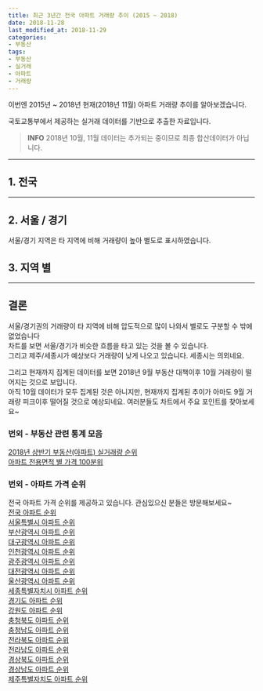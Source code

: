 ```yaml
---
title: 최근 3년간 전국 아파트 거래량 추이 (2015 ~ 2018)
date: 2018-11-28
last_modified_at: 2018-11-29
categories:
- 부동산
tags:
- 부동산
- 실거래
- 아파트
- 거래량
---
```


이번엔 2015년 ~ 2018년 현재(2018년 11월) 아파트 거래량 추이를 알아보겠습니다.

국토교통부에서 제공하는 실거래 데이터를 기반으로 추출한 자료입니다.

> **INFO**
2018년 10월, 11월 데이터는 추가되는 중이므로 최종 합산데이터가 아닙니다.

---

## 1. 전국

<div style="width:100%;">
  <canvas id="all"></canvas>
</div>

<script>
new Chart(document.getElementById("all"), {
    type: 'line',
    data: {
        labels: ['2015/1','2015/2','2015/3','2015/4','2015/5','2015/6','2015/7','2015/8','2015/9','2015/10','2015/11','2015/12','2016/1','2016/2','2016/3','2016/4','2016/5','2016/6','2016/7','2016/8','2016/9','2016/10','2016/11','2016/12','2017/1','2017/2','2017/3','2017/4','2017/5','2017/6','2017/7','2017/8','2017/9','2017/10','2017/11','2017/12','2018/1','2018/2','2018/3','2018/4','2018/5','2018/6','2018/7','2018/8','2018/9','2018/10','2018/11'],
        datasets: [
          {
            label: '전국',
            data: [60349, 54831, 85406, 70090, 59811, 61037, 60529, 51281, 54399, 63301, 46137, 36029, 34920, 35905, 52371, 52277, 50514, 58854, 57800, 58306, 59594, 69631, 44845, 35323, 29655, 41309, 50331, 46535, 58109, 61468, 60894, 43767, 45835, 38753, 42593, 39219, 49978, 43027, 54568, 35306, 36101, 35992, 35770, 55574, 48333, 36979, 10038],
            borderColor: "rgba(255, 201, 14, 1)",
            backgroundColor: "rgba(255, 201, 14, 0.5)",
            fill: false,
          }
        ]
    },
    options: {
        responsive: true,
        title: {
            display: true,
            text: '전국 거래 '
        },
        tooltips: {
            mode: 'index',
            intersect: false,
        },
        hover: {
            mode: 'nearest',
            intersect: true
        },
        scales: {
            xAxes: [{
                display: true,
                scaleLabel: {
                    display: false,
                    labelString: ''
                }
            }],
            yAxes: [{
                display: true,
                scaleLabel: {
                    display: true,
                    labelString: ''
                }
            }]
        }
    }
});

</script>

---

## 2. 서울 / 경기

서울/경기 지역은 타 지역에 비해 거래량이 높아 별도로 표시하였습니다.

<div style="width:100%;">
  <canvas id="canvas2"></canvas>
</div>

<script>
new Chart(document.getElementById("canvas2"), {
    type: 'line',
    data: {
      labels: ['2015/1','2015/2','2015/3','2015/4','2015/5','2015/6','2015/7','2015/8','2015/9','2015/10','2015/11','2015/12','2016/1','2016/2','2016/3','2016/4','2016/5','2016/6','2016/7','2016/8','2016/9','2016/10','2016/11','2016/12','2017/1','2017/2','2017/3','2017/4','2017/5','2017/6','2017/7','2017/8','2017/9','2017/10','2017/11','2017/12','2018/1','2018/2','2018/3','2018/4','2018/5','2018/6','2018/7','2018/8','2018/9','2018/10','2018/11'],
      datasets: [
{
	label: '서울특별시',
	data: [9527, 9762, 15336, 11690, 10107, 10651, 10967, 8677, 9574, 10504, 7165, 4855, 4969, 5337, 8777, 10365, 10729, 13146, 11728, 10927, 11213, 12061, 5744, 4204, 3705, 5704, 8537, 9311, 14687, 12754, 14805, 5090, 6829, 6290, 8085, 8489, 12477, 9064, 9277, 4466, 4685, 5215, 6991, 14843, 6828, 2522, 420],
	borderColor: "rgba(243, 67, 54, 1)",
	backgroundColor: "rgba(243, 67, 54, 0.5)",
	fill: false,
},
{
	label: ('경기도'),
	data: [16910, 15783, 24847, 19996, 17347, 17393, 17128, 14561, 15344, 17599, 11959, 8911, 9234, 9108, 14083, 14537, 14880, 17582, 17588, 17285, 17428, 20187, 11403, 8826, 7102, 10259, 13420, 12539, 16503, 18290, 17833, 12342, 13005, 10554, 10825, 10107, 13725, 12600, 15646, 9685, 9976, 10331, 10643, 19492, 18973, 11301, 2610],
	borderColor: "rgba(138, 194, 74, 1)",
	backgroundColor: "rgba(138, 194, 74, 0.5)",
	fill: false,
}
      ]
    },
    options: {
        responsive: true,
        title: {
            display: true,
            text: '지역 별 거래 추이'
        },
        tooltips: {
            mode: 'index',
            intersect: false,
        },
        hover: {
            mode: 'nearest',
            intersect: true
        },
        scales: {
            xAxes: [{
                display: true,
                scaleLabel: {
                    display: false,
                    labelString: ''
                }
            }],
            yAxes: [{
                display: true,
                scaleLabel: {
                    display: true,
                    labelString: '거래'
                }
            }]
        }
    }
});

</script>

## 3. 지역 별

<div style="width:100%;">
  <canvas id="s_canvas" ></canvas>
</div>

<script>
new Chart(document.getElementById("s_canvas"), {
    type: 'line',
    data: {
      labels: ['2015/1','2015/2','2015/3','2015/4','2015/5','2015/6','2015/7','2015/8','2015/9','2015/10','2015/11','2015/12','2016/1','2016/2','2016/3','2016/4','2016/5','2016/6','2016/7','2016/8','2016/9','2016/10','2016/11','2016/12','2017/1','2017/2','2017/3','2017/4','2017/5','2017/6','2017/7','2017/8','2017/9','2017/10','2017/11','2017/12','2018/1','2018/2','2018/3','2018/4','2018/5','2018/6','2018/7','2018/8','2018/9','2018/10','2018/11'],
      datasets: [
{
	label: '부산광역시',
	data: [4750, 3977, 6961, 6176, 5345, 5593, 5465, 4368, 4843, 6257, 4548, 3320, 2765, 3172, 4538, 4593, 4175, 5052, 5244, 5496, 5871, 6931, 4644, 3279, 2481, 3502, 4053, 3707, 3867, 4103, 3333, 2705, 2588, 2404, 2664, 2106, 2652, 2337, 3115, 2000, 2179, 1853, 1599, 1826, 1946, 1915, 545],
	borderColor: "rgba(232, 30, 99, 1)",
	backgroundColor: "rgba(232, 30, 99, 0.5)",
	fill: false,
},
{
	label: '대구광역시',
	data: [3077, 2734, 4349, 3737, 2961, 3141, 3234, 2023, 2109, 2269, 1306, 898, 786, 928, 1317, 1394, 1277, 1518, 1530, 1811, 2072, 2766, 1947, 1582, 1293, 1929, 2151, 2001, 2481, 3550, 4321, 3894, 2927, 2435, 2521, 2372, 2832, 2834, 3808, 2491, 2588, 2537, 1970, 2717, 2868, 2520, 669],
	borderColor: "rgba(155, 39, 175, 1)",
	backgroundColor: "rgba(155, 39, 175, 0.5)",
	fill: false,
},
{
	label: '인천광역시',
	data: [3922, 3844, 6360, 4903, 3941, 4029, 4037, 3797, 3853, 4380, 2937, 2226, 2285, 2303, 3683, 3698, 3684, 4203, 4322, 4231, 4527, 4721, 2670, 2076, 1796, 2553, 3322, 3185, 3487, 4023, 3685, 3364, 3410, 2752, 2578, 2072, 2463, 2224, 3285, 2289, 2233, 2199, 2127, 2704, 3214, 2690, 449],
	borderColor: "rgba63, 81, 180, 1)",
	backgroundColor: "rgba(63, 81, 180, 0.5)",
	fill: false,
},
{
	label: '광주광역시',
	data: [2450, 2081, 2833, 2148, 1694, 1697, 1669, 1652, 1622, 2032, 1731, 1456, 1218, 1360, 1700, 1572, 1488, 1735, 1886, 1965, 1982, 2420, 1958, 1737, 1468, 1978, 1944, 1667, 1926, 2061, 1875, 1808, 2111, 1720, 2067, 1798, 2073, 1848, 2718, 1930, 2035, 1991, 1923, 2468, 2499, 2123, 522],
	borderColor: "rgba(103, 58, 182, 1)",
	backgroundColor: "rgba(103, 58, 182, 0.5)",
	fill: false,
},
{
	label: '대전광역시',
	data: [1829, 1469, 2221, 1889, 1660, 1579, 1713, 1510, 1601, 1984, 1709, 1586, 1518, 1371, 1797, 1706, 1553, 1793, 1884, 1981, 2193, 2946, 2079, 1647, 1397, 1812, 1988, 1532, 1563, 1724, 1611, 1768, 1955, 1495, 1662, 1559, 1648, 1468, 1951, 1258, 1306, 1252, 1140, 1618, 2050, 2202, 652],
	borderColor: "rgba(33, 149, 242, 1)",
	backgroundColor: "rgba(33, 149, 242, 0.5)",
	fill: false,
},
{
	label: '울산광역시',
	data: [1794, 1493, 2301, 2059, 1987, 1950, 1776, 1364, 1609, 1829, 1523, 1184, 1017, 1122, 1470, 1348, 939, 1104, 1111, 1069, 1058, 1404, 1182, 1037, 794, 948, 1081, 917, 1028, 1175, 1017, 999, 1013, 823, 888, 702, 777, 650, 919, 635, 634, 645, 545, 597, 563, 668, 216],
	borderColor: "rgba(0, 187, 211, 1)",
	backgroundColor: "rgba(0, 187, 211, 0.5)",
	fill: false,
},
{
	label: ('세종특별자치시'),
	data: [131, 112, 181, 164, 180, 165, 164, 147, 168, 217, 178, 170, 166, 161, 287, 246, 209, 298, 276, 354, 322, 487, 356, 276, 236, 323, 324, 333, 478, 768, 553, 245, 192, 182, 195, 251, 266, 342, 478, 261, 328, 235, 174, 204, 250, 215, 76],
	borderColor: "rgba(0, 149, 135, 1)",
	backgroundColor: "rgba(0, 149, 135, 0.5)",
	fill: false,
},
{
	label: ('강원도'),
	data: [1652, 1586, 2253, 1991, 1633, 1714, 1774, 1636, 1681, 2004, 1635, 1539, 1514, 1415, 1953, 1746, 1675, 1755, 1702, 1650, 1536, 1787, 1583, 1169, 1086, 1509, 1570, 1428, 1382, 1586, 1355, 1255, 1292, 1092, 1246, 955, 1067, 942, 1391, 1053, 995, 1040, 897, 983, 926, 1088, 386],
	borderColor: "rgba(204, 219, 57, 1)",
	backgroundColor: "rgba(204, 219, 57, 0.5)",
	fill: false,
},
{
	label: ('충청북도'),
	data: [1552, 1380, 1912, 1641, 1372, 1352, 1350, 1279, 1228, 1386, 1153, 993, 1036, 1132, 1495, 1325, 1241, 1254, 1215, 1328, 1349, 1575, 1195, 1092, 933, 1232, 1434, 1217, 1382, 1391, 1340, 1236, 1224, 1106, 1177, 1066, 1191, 1047, 1560, 1145, 1132, 1084, 946, 953, 1030, 1244, 458],
	borderColor: "rgba(254, 234, 59 , 1)",
	backgroundColor: "rgba(254, 234, 59 , 0.5)",
	fill: false,
},
{
	label: ('충청남도'),
	data: [2226, 1827, 2637, 2274, 1982, 1958, 2101, 1907, 1961, 2167, 1781, 1484, 1334, 1296, 1700, 1517, 1480, 1590, 1464, 1666, 1614, 2180, 1590, 1370, 1196, 1626, 1723, 1444, 1637, 1964, 1659, 1649, 1690, 1419, 1614, 1403, 1544, 1459, 2118, 1594, 1484, 1482, 1251, 1362, 1416, 1618, 627],
	borderColor: "rgba(254, 192, 7, 1)",
	backgroundColor: "rgba(254, 192, 7, 0.5)",
	fill: false,
},
{
	label: ('전라북도'),
	data: [1906, 1590, 2362, 2069, 1886, 2009, 1807, 1706, 1733, 1929, 1718, 1528, 1594, 1775, 2180, 1868, 1653, 1694, 1638, 1833, 1889, 2221, 1670, 1461, 1329, 1770, 1978, 1679, 1782, 1751, 1602, 1572, 1608, 1515, 1578, 1391, 1609, 1388, 1727, 1327, 1348, 1369, 1265, 1241, 1227, 1360, 502],
	borderColor: "rgba(254, 151, 0, 1)",
	backgroundColor: "rgba(254, 151, 0, 0.5)",
	fill: false,
},
{
	label: ('전라남도'),
	data: [1409, 1142, 1698, 1554, 1478, 1625, 1422, 1359, 1370, 1619, 1367, 1362, 1234, 1319, 1675, 1554, 1202, 1430, 1428, 1599, 1558, 1848, 1467, 1290, 1209, 1506, 1613, 1405, 1477, 1587, 1450, 1383, 1604, 1193, 1414, 1262, 1425, 1232, 1669, 1431, 1450, 1293, 1192, 1205, 1176, 1451, 565],
	borderColor: "rgba(254, 87, 34, 1)",
	backgroundColor: "rgba(254, 87, 34, 0.5)",
	fill: false,
},
{
	label: ('경상북도'),
	data: [2576, 2122, 3290, 2783, 2191, 2228, 2068, 1910, 2024, 2218, 1651, 1424, 1355, 1412, 1885, 1603, 1458, 1648, 1595, 1701, 1508, 1884, 1669, 1527, 1278, 1742, 1841, 1526, 1663, 1871, 1796, 1883, 1888, 1614, 1666, 1508, 1720, 1501, 2023, 1524, 1509, 1523, 1316, 1476, 1375, 1652, 619],
	borderColor: "rgba(120, 85, 72, 1)",
	backgroundColor: "rgba(120, 85, 72, 0.5)",
	fill: false,
},
{
	label: ('경상남도'),
	data: [4155, 3626, 5566, 4756, 3833, 3724, 3641, 3196, 3468, 4621, 3457, 2720, 2523, 2431, 3485, 2990, 2692, 2804, 2886, 3151, 3203, 3913, 3355, 2499, 2097, 2723, 3184, 2449, 2611, 2666, 2477, 2403, 2293, 1953, 2159, 1903, 2292, 1921, 2655, 2024, 2016, 1761, 1634, 1708, 1843, 2215, 646],
	borderColor: "rgba(157, 157, 157, 1)",
	backgroundColor: "rgba(157, 157, 157, 0.5)",
	fill: false,
},
{
	label: ('제주특별자치도'),
	data: [483, 303, 299, 260, 214, 229, 213, 189, 211, 286, 319, 373, 372, 263, 346, 215, 179, 248, 303, 259, 271, 300, 333, 251, 255, 193, 168, 195, 155, 204, 182, 171, 206, 206, 254, 275, 217, 170, 228, 193, 203, 182, 157, 177, 149, 195, 76],
	borderColor: "rgba(92, 124, 138, 1)",
	backgroundColor: "rgba(92, 124, 138, 0.5)",
	fill: false,
}
      ]
    },
    options: {
        responsive: true,
        title: {
            display: true,
            text: '지역 별 거래 추이'
        },
        tooltips: {
            mode: 'index',
            intersect: false,
        },
        hover: {
            mode: 'nearest',
            intersect: true
        },
        scales: {
            xAxes: [{
                display: true,
                scaleLabel: {
                    display: false,
                    labelString: ''
                }
            }],
            yAxes: [{
                display: true,
                scaleLabel: {
                    display: true,
                    labelString: '거래'
                }
            }]
        }
    }
});

</script>

---

## 결론 ##

서울/경기권의 거래량이 타 지역에 비해 압도적으로 많이 나와서 별로도 구분할 수 밖에 없었습니다 <br>
차트를 보면 서울/경기가 비슷한 흐름을 타고 있는 것을 볼 수 있습니다. <br>
그리고 제주/세종시가 예상보다 거래량이 낮게 나오고 있습니다. 세종시는 의외네요.

그리고 현재까지 집계된 데이터를 보면 2018년 9월 부동산 대책이후 10월 거래량이 떨어지는 것으로 보입니다. <br>
아직 10월 데이터가 모두 집계된 것은 아니지만, 현재까지 집계된 추이가 아마도 9월 거래량 피크이후 떨어질 것으로 예상되네요.
여러분들도 차트에서 주요 포인트를 찾아보세요~


### 번외 - 부동산 관련 통계 모음 ###
[2018년 상반기 부동산(아파트) 실거래량 순위](https://inasie.github.io/부동산/2018년-상반기-아파트-실거래량-순위) <br>
[아파트 전용면적 별 가격 100분위](https://inasie.github.io/부동산/아파트-전용면적별-가격-100분위)


### 번외 - 아파트 가격 순위 ###
전국 아파트 가격 순위를 제공하고 있습니다. 관심있으신 분들은 방문해보세요~ <br>
[전국 아파트 순위](https://inasie.github.io/apt-ranking/전국) <br>
[서울특별시 아파트 순위](https://inasie.github.io/apt-ranking/서울특별시) <br>
[부산광역시 아파트 순위](https://inasie.github.io/apt-ranking/부산광역시) <br>
[대구광역시 아파트 순위](https://inasie.github.io/apt-ranking/대구광역시) <br>
[인천광역시 아파트 순위](https://inasie.github.io/apt-ranking/인천광역시) <br>
[광주광역시 아파트 순위](https://inasie.github.io/apt-ranking/광주광역시) <br>
[대전광역시 아파트 순위](https://inasie.github.io/apt-ranking/대전광역시) <br>
[울산광역시 아파트 순위](https://inasie.github.io/apt-ranking/울산광역시) <br>
[세종특별자치시 아파트 순위](https://inasie.github.io/apt-ranking/세종특별자치시) <br>
[경기도 아파트 순위](https://inasie.github.io/apt-ranking/경기도) <br>
[강원도 아파트 순위](https://inasie.github.io/apt-ranking/강원도) <br>
[충청북도 아파트 순위](https://inasie.github.io/apt-ranking/충청북도) <br>
[충청남도 아파트 순위](https://inasie.github.io/apt-ranking/충청남도) <br>
[전라북도 아파트 순위](https://inasie.github.io/apt-ranking/전라북도) <br>
[전라남도 아파트 순위](https://inasie.github.io/apt-ranking/전라남도) <br>
[경상북도 아파트 순위](https://inasie.github.io/apt-ranking/경상북도) <br>
[경상남도 아파트 순위](https://inasie.github.io/apt-ranking/경상남도) <br>
[제주특별자치도 아파트 순위](https://inasie.github.io/apt-ranking/제주특별자치도)
